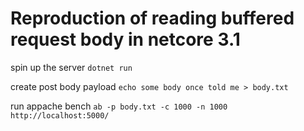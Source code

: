 ﻿# Reproduction of reading buffered request body in netcore 3.1

spin up the server
`dotnet run`

create post body payload
`echo some body once told me > body.txt`

run appache bench
`ab -p body.txt -c 1000 -n 1000 http://localhost:5000/`





